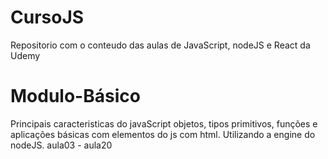 # CursoJS
 Repositorio com o conteudo das aulas de JavaScript, nodeJS e React da Udemy 

# Modulo-Básico 
Principais caracteristicas do javaScript objetos, tipos primitivos, funções e aplicações básicas com elementos do js com html. Utilizando a engine do nodeJS.
aula03 - aula20 
